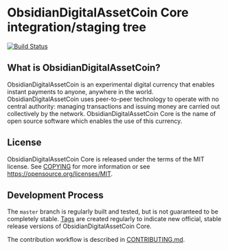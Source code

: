 ObsidianDigitalAssetCoin Core integration/staging tree
=====================================

[![Build Status](https://travis-ci.org/obsidiandigitalassetcoin-project/obsidiandigitalassetcoin.svg?branch=master)](https://travis-ci.org/obsidiandigitalassetcoin-project/obsidiandigitalassetcoin)


What is ObsidianDigitalAssetCoin?
----------------

ObsidianDigitalAssetCoin is an experimental digital currency that enables instant payments to
anyone, anywhere in the world. ObsidianDigitalAssetCoin uses peer-to-peer technology to operate
with no central authority: managing transactions and issuing money are carried
out collectively by the network. ObsidianDigitalAssetCoin Core is the name of open source
software which enables the use of this currency.



License
-------

ObsidianDigitalAssetCoin Core is released under the terms of the MIT license. See [COPYING](COPYING) for more
information or see https://opensource.org/licenses/MIT.

Development Process
-------------------

The `master` branch is regularly built and tested, but is not guaranteed to be
completely stable. [Tags](https://github.com/obsidiandigitalassetcoin-project/obsidiandigitalassetcoin/tags) are created
regularly to indicate new official, stable release versions of ObsidianDigitalAssetCoin Core.

The contribution workflow is described in [CONTRIBUTING.md](CONTRIBUTING.md).
